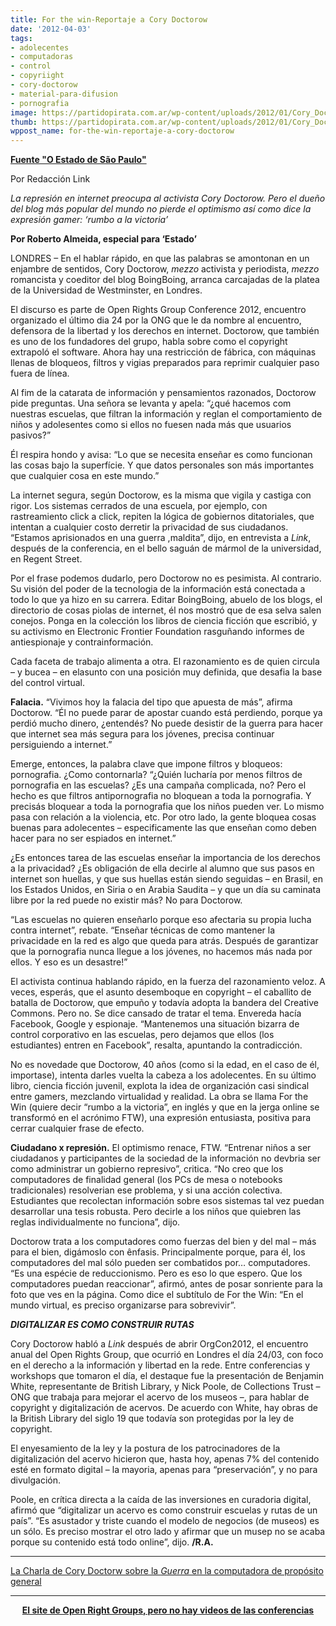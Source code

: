 ```yaml
---
title: For the win-Reportaje a Cory Doctorow
date: '2012-04-03'
tags:
- adolecentes
- computadoras
- control
- copyriight
- cory-doctorow
- material-para-difusion
- pornografia
image: https://partidopirata.com.ar/wp-content/uploads/2012/01/Cory_Doctorow_in_Borough_Market.jpg
thumb: https://partidopirata.com.ar/wp-content/uploads/2012/01/Cory_Doctorow_in_Borough_Market-150x150.jpg
wppost_name: for-the-win-reportaje-a-cory-doctorow
---
```


<strong><a href="http://blogs.estadao.com.br/link/for-the-win/" target="_blank">Fuente "O Estado de São Paulo"</a></strong>

Por Redacción Link

<em>La represión en internet preocupa al activista Cory Doctorow. Pero el dueño del blog más popular del mundo no pierde el optimismo así como dice la expresión gamer: ‘rumbo a la victoria’</em>

<strong>Por Roberto Almeida, especial para ‘Estado’</strong>

LONDRES – En el hablar rápido, en que las palabras se amontonan en un enjambre de sentidos, Cory Doctorow, <em>mezzo</em> activista y periodista, <em>mezzo</em> romancista y coeditor del blog BoingBoing, arranca carcajadas de la platea de la Universidad de Westminster, en Londres.

El discurso es parte de Open Rights Group Conference 2012, encuentro organizado el último dia 24 por la ONG que le da nombre al encuentro, defensora de la libertad y los derechos en internet. Doctorow, que también es uno de los fundadores del grupo, habla sobre como el copyright extrapoló el software. Ahora hay una restricción de fábrica, con máquinas llenas de bloqueos, filtros y vigias preparados para reprimir cualquier paso fuera de línea.

Al fim de la catarata de información y pensamientos razonados, Doctorow pide preguntas. Una señora se levanta y apela: “¿qué hacemos com nuestras escuelas, que filtran la información y reglan el comportamiento de niños y adolesentes como si ellos no fuesen nada más que usuarios pasivos?”

Él respira hondo y avisa: “Lo que se necesita enseñar es como funcionan las cosas bajo la superfície. Y que datos personales son más importantes que cualquier cosa en este mundo.”

La internet segura, según Doctorow, es la misma que vigila y castiga con rigor. Los sistemas cerrados de una escuela, por ejemplo, con rastreamiento click a click, repiten la lógica de gobiernos ditatoriales, que intentan a cualquier costo derretir la privacidad de sus ciudadanos. “Estamos aprisionados en una guerra ,maldita”, dijo, en entrevista a <em>Link</em>, después de la conferencia, en el bello saguán de mármol de la universidad, en Regent Street.

Por el frase podemos dudarlo, pero Doctorow no es pesimista. Al contrario. Su visión del poder de la tecnologia de la información está conectada a todo lo que ya hizo en su carrera. Editar BoingBoing, abuelo de los blogs, el directorio de cosas piolas de internet, él nos mostró que de esa selva salen conejos. Ponga en la colección los libros de ciencia ficción que escribió, y su activismo en Electronic Frontier Foundation rasguñando informes de antiespionaje y contrainformación.

Cada faceta de trabajo alimenta a otra. El razonamiento es de quien circula – y bucea – en elasunto con una posición muy definida, que desafia la base del control virtual.

<strong>Falacia.</strong> “Vivimos hoy la falacia del tipo que apuesta de más”, afirma Doctorow. “Él no puede parar de apostar cuando está perdiendo, porque ya perdió mucho dinero, ¿entendés? No puede desistir de la guerra para hacer que internet sea más segura para los jóvenes, precisa continuar persiguiendo a internet.”

Emerge, entonces, la palabra clave que impone filtros y bloqueos: pornografia. ¿Como contornarla? “¿Quién lucharía por menos filtros de pornografia en las escuelas? ¿Es una campaña complicada, no? Pero el hecho es que filtros antipornografia no bloquean a toda la pornografia. Y precisás bloquear a toda la pornografia que los niños pueden ver. Lo mismo pasa con relación a la violencia, etc. Por otro lado, la gente bloquea cosas buenas para adolecentes – especificamente las que enseñan como deben hacer para no ser espiados en internet.”

¿Es entonces tarea de las escuelas enseñar la importancia de los derechos a la privacidad? ¿Es obligación de ella decirle al alumno que sus pasos en internet son huellas, y que sus huellas están siendo seguidas – en Brasil, en los Estados Unidos, en Siria o en Arabia Saudita – y que un día su caminata libre por la red puede no existir más? No para Doctorow.

“Las escuelas no quieren enseñarlo porque eso afectaria su propia lucha contra internet”, rebate. “Enseñar técnicas de como mantener la privacidade en la red es algo que queda para atrás. Después de garantizar que la pornografia nunca llegue a los jóvenes, no hacemos más nada por ellos. Y eso es un desastre!”

El activista continua hablando rápido, en la fuerza del razonamiento veloz. A veces, esperás, que el asunto desemboque en copyright – el caballito de batalla de Doctorow, que empuño y todavía adopta la bandera del Creative Commons. Pero no. Se dice cansado de tratar el tema. Envereda hacía Facebook, Google y espionaje. “Mantenemos una situación bizarra de control corporativo en las escuelas, pero dejamos que ellos (los estudiantes) entren en Facebook”, resalta, apuntando la contradicción.

No es novedade que Doctorow, 40 años (como si la edad, en el caso de él, importase), intenta darles vuelta la cabeza a los adolecentes. En su último libro, ciencia ficción juvenil, explota la idea de organización casi sindical entre gamers, mezclando virtualidad y realidad. La obra se llama For the Win (quiere decir “rumbo a la victoria”, en inglés y que en la jerga online se transformó en el acrónimo FTW), una expresión entusiasta, positiva para cerrar cualquier frase de efecto.

<strong>Ciudadano x represión.</strong> El optimismo renace, FTW. “Entrenar niños a ser ciudadanos y participantes de la sociedad de la información no devbria ser como administrar un gobierno represivo”, critica. “No creo que los computadores de finalidad general (los PCs de mesa o notebooks tradicionales) resolverian ese problema, y si una acción colectiva. Estudiantes que recolectan información sobre esos sistemas tal vez puedan desarrollar una tesis robusta. Pero decirle a los niños que quiebren las reglas individualmente no funciona”, dijo.

Doctorow trata a los computadores como fuerzas del bien y del mal – más para el bien, digámoslo con ênfasis. Principalmente porque, para él, los computadores del mal sólo pueden ser combatidos por… computadores. “Es una espécie de reduccionismo. Pero es eso lo que espero. Que los computadores puedan reaccionar”, afirmó, antes de posar sonriente para la foto que ves en la página. Como dice el subtítulo de For the Win: “En el mundo virtual, es preciso organizarse para sobrevivir”.

<strong><em>DIGITALIZAR ES COMO CONSTRUIR RUTAS</em></strong>

Cory Doctorow habló a <em>Link</em> después de abrir OrgCon2012, el encuentro anual del Open Rights Group, que ocurrió en Londres el día 24/03, con foco en el derecho a la información y libertad en la rede. Entre conferencias y workshops que tomaron el día, el destaque fue la presentación de Benjamin White, representante de British Library, y Nick Poole, de Collections Trust – ONG que trabaja para mejorar el acervo de los museos –, para hablar de copyright y digitalización de acervos. De acuerdo con White, hay obras de la British Library del siglo 19 que todavía son protegidas por la ley de copyright.

El enyesamiento de la ley y la postura de los patrocinadores de la digitalización del acervo hicieron que, hasta hoy, apenas 7% del contenido esté en formato digital – la mayoria, apenas para “preservación”, y no para divulgación.

Poole, en crítica directa a la caída de las inversiones en curadoria digital, afirmó que “digitalizar un acervo es como construir escuelas y rutas de un país”. “Es asustador y triste cuando el modelo de negocios (de museos) es un sólo. Es preciso mostrar el otro lado y afirmar que un musep no se acaba porque su contenido está todo online”, dijo. <strong>/R.A.</strong>

<hr />

<a href="https://partidopirata.com.ar/2702/cory-doctorow-la-inminente-guerra-en-la-computadora-de-proposito-general">La Charla de Cory Doctorw sobre la <em>Guerra </em> en la computadora de propósito general</a>

<hr />
<p style="text-align: center;"><strong><a href="http://www.openrightsgroup.org/orgcon-2012" target="_blank">El site de Open Right Groups, pero no hay videos de las conferencias</a></strong></p>
